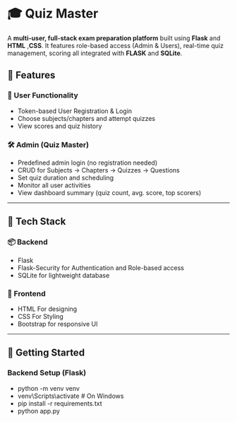 # 🎓 Quiz Master

A **multi-user, full-stack exam preparation platform** built using **Flask** and **HTML** ,**CSS**. It features role-based access (Admin & Users), real-time quiz management, scoring all integrated with **FLASK** and **SQLite**.



## 📌 Features

### 👤 User Functionality
- Token-based User Registration & Login
- Choose subjects/chapters and attempt quizzes
- View scores and quiz history


### 🛠 Admin (Quiz Master)
- Predefined admin login (no registration needed)
- CRUD for Subjects → Chapters → Quizzes → Questions
- Set quiz duration and scheduling
- Monitor all user activities
- View dashboard summary (quiz count, avg. score, top scorers)

---

## 🧱 Tech Stack

### 📦 Backend
- Flask 
- Flask-Security for Authentication and Role-based access
- SQLite for lightweight database


### 🎨 Frontend
- HTML For designing
- CSS For Styling
- Bootstrap for responsive UI

---

## 🚀 Getting Started

### Backend Setup (Flask)

- python -m venv venv
- venv\Scripts\activate   # On Windows
- pip install -r requirements.txt
- python app.py

